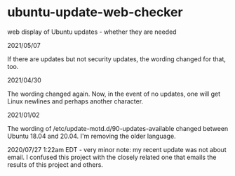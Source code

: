 # ubuntu-update-web-checker
web display of Ubuntu updates - whether they are needed

2021/05/07

If there are updates but not security updates, the wording changed for that, too.  

2021/04/30

The wording changed again.  Now, in the event of no updates, one will get Linux newlines and perhaps another character.

2021/01/02

The wording of /etc/update-motd.d/90-updates-available changed between Ubuntu 18.04 and 20.04.  I'm removing the older language.

2020/07/27 1:22am EDT - very minor note: my recent update was not about email.  I confused this project with the closely related one that 
emails the results of this project and others.
